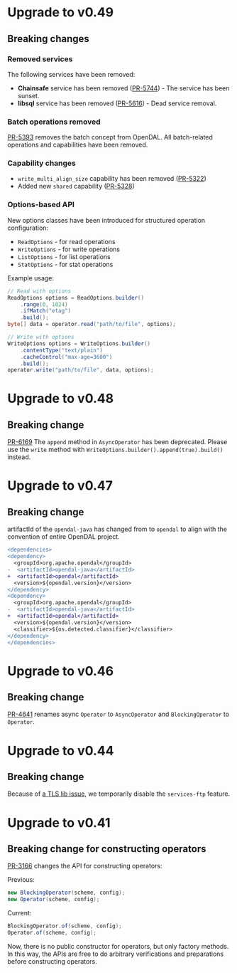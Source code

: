 # Upgrade to v0.49

## Breaking changes

### Removed services

The following services have been removed:

- **Chainsafe** service has been removed ([PR-5744](https://github.com/apache/opendal/pull/5744/)) - The service has been sunset.
- **libsql** service has been removed ([PR-5616](https://github.com/apache/opendal/pull/5616/)) - Dead service removal.

### Batch operations removed

[PR-5393](https://github.com/apache/opendal/pull/5393/) removes the batch concept from OpenDAL. All batch-related operations and capabilities have been removed.

### Capability changes

- `write_multi_align_size` capability has been removed ([PR-5322](https://github.com/apache/opendal/pull/5322/))
- Added new `shared` capability ([PR-5328](https://github.com/apache/opendal/pull/5328/))

### Options-based API

New options classes have been introduced for structured operation configuration:

- `ReadOptions` - for read operations
- `WriteOptions` - for write operations  
- `ListOptions` - for list operations
- `StatOptions` - for stat operations

Example usage:

```java
// Read with options
ReadOptions options = ReadOptions.builder()
    .range(0, 1024)
    .ifMatch("etag")
    .build();
byte[] data = operator.read("path/to/file", options);

// Write with options
WriteOptions options = WriteOptions.builder()
    .contentType("text/plain")
    .cacheControl("max-age=3600")
    .build();
operator.write("path/to/file", data, options);
```

# Upgrade to v0.48

## Breaking change

[PR-6169](https://github.com/apache/opendal/pull/6169/) The `append` method in `AsyncOperator` has been deprecated. Please use the `write` method with `WriteOptions.builder().append(true).build()` instead.

# Upgrade to v0.47

## Breaking change

artifactId of the `opendal-java` has changed from to `opendal` to align with the convention of entire OpenDAL project.

```diff
<dependencies>
<dependency>
  <groupId>org.apache.opendal</groupId>
-  <artifactId>opendal-java</artifactId>
+  <artifactId>opendal</artifactId>
  <version>${opendal.version}</version>
</dependency>
<dependency>
  <groupId>org.apache.opendal</groupId>
-  <artifactId>opendal-java</artifactId>
+  <artifactId>opendal</artifactId>
  <version>${opendal.version}</version>
  <classifier>${os.detected.classifier}</classifier>
</dependency>
</dependencies>
```

# Upgrade to v0.46

## Breaking change

[PR-4641](https://github.com/apache/opendal/pull/4641/) renames async `Operator` to `AsyncOperator` and `BlockingOperator` to `Operator`.

# Upgrade to v0.44

## Breaking change

Because of [a TLS lib issue](https://github.com/apache/opendal/issues/3650), we temporarily disable the `services-ftp` feature.

# Upgrade to v0.41

## Breaking change for constructing operators

[PR-3166](https://github.com/apache/opendal/pull/3166) changes the API for constructing operators:

Previous:

```java
new BlockingOperator(scheme, config);
new Operator(scheme, config);
```

Current:

```java
BlockingOperator.of(scheme, config);
Operator.of(scheme, config);
```

Now, there is no public constructor for operators, but only factory methods. In this way, the APIs are free to do arbitrary verifications and preparations before constructing operators.
